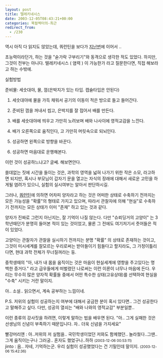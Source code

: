 ```yaml
---
layout: post
title: 텔레키네시스
date: 2003-12-05T08:43:21+00:00
categories: 북컬렉터의-최근
redirect_from:
  - /230
---
```


역시 아직 다 읽지도 않았는데, 쿼런틴을 보다가 <a href="http://jinto.pe.kr/228">지난번</a>에 이어서 ..

초능력이라던가, 하는 것을 "숟가락 구부리기"와 동격으로 생각한 적도 있었다. 하지만, 그것이 전부는 아니다. 텔레키네시스 ( 염력 ) 이 가능한가 라고 질문한다면, 직접 해보라고 하는 수밖에.

실험방법

준비물: 세숫대야, 물, 껌(은박지가 있는 타입. 캡슐타입은 안된다)

1. 세숫대야에 물을 가득 채워서 공기의 이동이 적은 방으로 들고 들어간다.

2. 준비된 껌을 꺼내서 씹고, 은박지를 잘 접어서 배를 만든다.

3. 배를 세숫대야에 띄우고 가만히 노려보며 배와 나사이에 영적교감을 느낀다.

4. 배가 오른쪽으로 움직인다, 고 가만히 머릿속으로 되뇌인다.

5. 성공하면 왼쪽으로 방향을 바꾼다.

6. 성공하면 마음대로 운행해본다.

이런 것이 성공하느냐고? 글쎄. 해보면안다.

쓸데없는 짓에 시간을 들이는 것은, 과학의 영역을 넓혀 나가기 위한 작은 소모, 라고하면 되지만, 혹시나 부모님이 갑자기 문을 열고는 자식의 장래에 대해서 새로운 고민을 하게될 염려가 있으니, 실험의 실시여부는 알아서 판단하시길.

그러나, <a href="http://www.bandibook.com/search/subject_view.php?code=2334058" target="bb">쿼런틴</a>에 의하면 어차피 양자라고 하는 것은 어떠한 상태로 수축하기 전까지는 모든 가능성을 "확률"의 형태로 가지고 있으며, 따라서 관찰자에 의해 "현실"로 수축하기 전까지는 모든 상태가 이미 "존재" 하고 있는 것과 같다.

양자가 진짜로 그런지 아닌지는, 잘 기억이 나질 않는다. 다만 "슈뢰딩거의 고양이" 는 3학년때던가 분명히 들어본 적이 있는 것이었고, 물론 그 전에도 여기저기서 줏어들은 적이 있었다.

고양이는 관찰자가 관찰을 실시하기 전까지는 분명 "확률" 의 상태로 존재하는 것이고, 그것이 미시세계를 잘모르는 우리로써는 받아들이기 힘들다고 할지라도, 그 가정이틀리다면, 현대 과학 전체가 무너질꺼라는 둥.

중학생때의 "아, 내가 내 몸을 움직이는 것은 마음이 현실세계에 영향을 주고있다는 명백한 증거다." 라고 급우들에게 떠벌렸던 나로써는 이런 이론이 너무나 마음에 든다. 우리는 무수히 많은 양자적 확률들 중에서 어떤 특수한 상태(고유상태)를 선택하여 현실을 "수축" 시키는 거란 말이지.

아.. 소설.. 읽으면서, 계속 공부하는 느낌이네.

P.S. 저위의 실험이 성공하는지 여부에 대해서 궁금한 분이 혹시 있다면.. 그건 성공한다고 말해주고 싶다. 다만, 성공의 열쇠는 "배와 나와의 영적교감" 부분일뿐..

이런 종류의 강사짓을 하려면, 이렇게 말하는 법을 배우면 된다. "아.. 그게 실패한 것은 선생님의 신념이 부족하기 때문입니다. 자.. 더욱 신념을 가지세요"
<div id=comments>
<div class=comment>
<!--- cmt:494 --->
<!--- mail: --->
<!--- parent:0 --->
빨강머리앤 : 
아..저위의 저 실험을..
국민학생이었던 저와도 함께했던..
놀라웠다..그땐..
그게 움직이는구나 그러궁..
혼자도 했었구나..하하
 <small>(2003-12-06 00:53:11)</small>
</div>
<div class=comment>
<!--- cmt:495 --->
<!--- mail: --->
<!--- parent:0 --->
jinto : 
음.. 자네, 기억하는군.
우리 실험이 성공했었다는 건 기밀인데 말이지.
 <small>(2003-12-06 15:42:36)</small>
</div>
</div>

